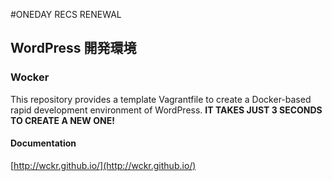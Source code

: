 
#ONEDAY RECS RENEWAL
## WordPress 開発環境
### Wocker

This repository provides a template Vagrantfile to create a Docker-based rapid development environment of WordPress. __IT TAKES JUST 3 SECONDS TO CREATE A NEW ONE!__

#### Documentation

[http://wckr.github.io/](http://wckr.github.io/)


